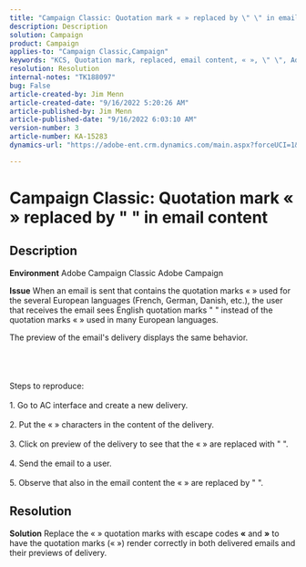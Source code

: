 ```yaml
---
title: "Campaign Classic: Quotation mark « » replaced by \" \" in email content"
description: Description
solution: Campaign
product: Campaign
applies-to: "Campaign Classic,Campaign"
keywords: "KCS, Quotation mark, replaced, email content, « », \" \", Adobe Campaign, Adobe Campaign Classic"
resolution: Resolution
internal-notes: "TK188097"
bug: False
article-created-by: Jim Menn
article-created-date: "9/16/2022 5:20:26 AM"
article-published-by: Jim Menn
article-published-date: "9/16/2022 6:03:10 AM"
version-number: 3
article-number: KA-15283
dynamics-url: "https://adobe-ent.crm.dynamics.com/main.aspx?forceUCI=1&pagetype=entityrecord&etn=knowledgearticle&id=9892a141-7f35-ed11-9db1-0022480866ad"

---
```

# Campaign Classic: Quotation mark « » replaced by " " in email content

## Description


<b>Environment</b>
 Adobe Campaign Classic
 Adobe Campaign

<b>Issue</b>
 When an email is sent that contains the quotation marks « » used for the several European languages (French, German, Danish, etc.), the user that receives the email sees English quotation marks " " instead of the quotation marks « » used in many European languages.

The preview of the email's delivery displays the same behavior.
<br><br><br> <br><br>Steps to reproduce:<br><br>1. Go to AC interface and create a new delivery.<br><br>2. Put the « » characters in the content of the delivery.<br><br>3. Click on preview of the delivery to see that the « » are replaced with " ".<br><br>4. Send the email to a user.<br><br>5. Observe that also in the email content the « » are replaced by " ".<br>

## Resolution


<b>Solution</b>
Replace the « » quotation marks with escape codes <b>&laquo;</b> and <b>&raquo;</b> to have the quotation marks (« ») render correctly in both delivered emails and their previews of delivery.
